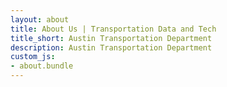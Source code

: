 ```yaml
---
layout: about
title: About Us | Transportation Data and Tech
title_short: Austin Transportation Department
description: Austin Transportation Department
custom_js:
- about.bundle
---
```

